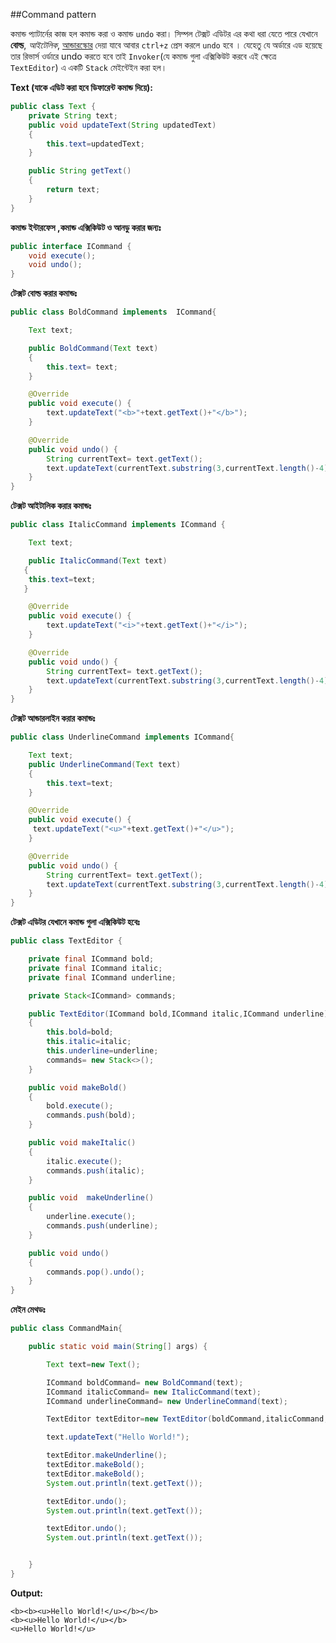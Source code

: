 ##Command pattern

কমান্ড প্যাটার্নের কাজ হল কমান্ড করা ও কমান্ড `undo` করা। সিম্পল টেক্সট এডিটর এর কথা
ধরা যেতে পারে যেখানে **বোল্ড**, _আইটেলিক_, <u>আন্ডারস্কোর</u> দেয়া যাবে আবার `ctrl+z` প্রেস
করলে `undo` হবে । যেহেতু যে অর্ডারে এড হয়েছে তার রিভার্স ওর্ডারে undo করতে হবে তাই
`Invoker`(যে কমান্ড গুলা এক্সিকিউট করবে এই ক্ষেত্রে `TextEditor`) এ একটি `Stack` মেইন্টেইন করা হল। 

**Text (যাকে এডিট করা হবে ডিফারেন্ট কমান্ড দিয়ে):**
```java
public class Text {
    private String text;
    public void updateText(String updatedText)
    {
        this.text=updatedText;
    }

    public String getText()
    {
        return text;
    }
}
```
**কমান্ড ইন্টারফেস ,কমান্ড এক্সিকিউট ও আনডু করার জন্যঃ**
```java
public interface ICommand {
    void execute();
    void undo();
}
```
**টেক্সট বোল্ড করার কমান্ডঃ**
```java
public class BoldCommand implements  ICommand{

    Text text;

    public BoldCommand(Text text)
    {
        this.text= text;
    }

    @Override
    public void execute() {
        text.updateText("<b>"+text.getText()+"</b>");
    }

    @Override
    public void undo() {
        String currentText= text.getText();
        text.updateText(currentText.substring(3,currentText.length()-4));
    }
}
```
**টেক্সট আইটালিক করার কমান্ডঃ**
```java
public class ItalicCommand implements ICommand {

    Text text;

    public ItalicCommand(Text text)
   {
    this.text=text;
   }

    @Override
    public void execute() {
        text.updateText("<i>"+text.getText()+"</i>");
    }

    @Override
    public void undo() {
        String currentText= text.getText();
        text.updateText(currentText.substring(3,currentText.length()-4));
    }
}
```
**টেক্সট আন্ডারলাইন করার কমান্ডঃ**
```java
public class UnderlineCommand implements ICommand{

    Text text;
    public UnderlineCommand(Text text)
    {
        this.text=text;
    }

    @Override
    public void execute() {
     text.updateText("<u>"+text.getText()+"</u>");
    }

    @Override
    public void undo() {
        String currentText= text.getText();
        text.updateText(currentText.substring(3,currentText.length()-4));
    }
}
```
**টেক্সট এডিটর যেখানে কমান্ড গুলা এক্সিকিউট হবেঃ**
```java
public class TextEditor {

    private final ICommand bold;
    private final ICommand italic;
    private final ICommand underline;

    private Stack<ICommand> commands;

    public TextEditor(ICommand bold,ICommand italic,ICommand underline)
    {
        this.bold=bold;
        this.italic=italic;
        this.underline=underline;
        commands= new Stack<>();
    }

    public void makeBold()
    {
        bold.execute();
        commands.push(bold);
    }

    public void makeItalic()
    {
        italic.execute();
        commands.push(italic);
    }

    public void  makeUnderline()
    {
        underline.execute();
        commands.push(underline);
    }

    public void undo()
    {
        commands.pop().undo();
    }
}
```
**মেইন মেথডঃ**
```java
public class CommandMain{

    public static void main(String[] args) {

        Text text=new Text();

        ICommand boldCommand= new BoldCommand(text);
        ICommand italicCommand= new ItalicCommand(text);
        ICommand underlineCommand= new UnderlineCommand(text);

        TextEditor textEditor=new TextEditor(boldCommand,italicCommand,underlineCommand);

        text.updateText("Hello World!");

        textEditor.makeUnderline();
        textEditor.makeBold();
        textEditor.makeBold();
        System.out.println(text.getText());

        textEditor.undo();
        System.out.println(text.getText());

        textEditor.undo();
        System.out.println(text.getText());


    }
}
```
**Output:**
```
<b><b><u>Hello World!</u></b></b>
<b><u>Hello World!</u></b>
<u>Hello World!</u>
```


